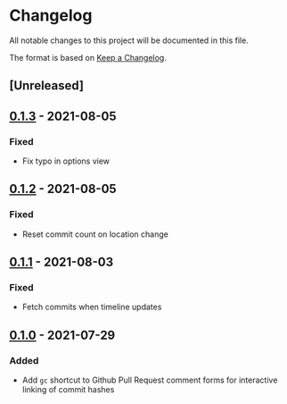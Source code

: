 # Changelog

All notable changes to this project will be documented in this file.

The format is based on [Keep a Changelog](https://keepachangelog.com/en/1.0.0/).

## [Unreleased]

## [0.1.3] - 2021-08-05

### Fixed

- Fix typo in options view

## [0.1.2] - 2021-08-05

### Fixed

- Reset commit count on location change

## [0.1.1] - 2021-08-03

### Fixed

- Fetch commits when timeline updates

## [0.1.0] - 2021-07-29

### Added

- Add `gc` shortcut to Github Pull Request comment forms for interactive linking of commit hashes

[0.1.3]: https://github.com/ikim23/github-pr-commits/compare/v0.1.2...v0.1.3
[0.1.2]: https://github.com/ikim23/github-pr-commits/compare/v0.1.1...v0.1.2
[0.1.1]: https://github.com/ikim23/github-pr-commits/compare/v0.1.0...v0.1.1
[0.1.0]: https://github.com/ikim23/github-pr-commits/releases/tag/v0.1.0
